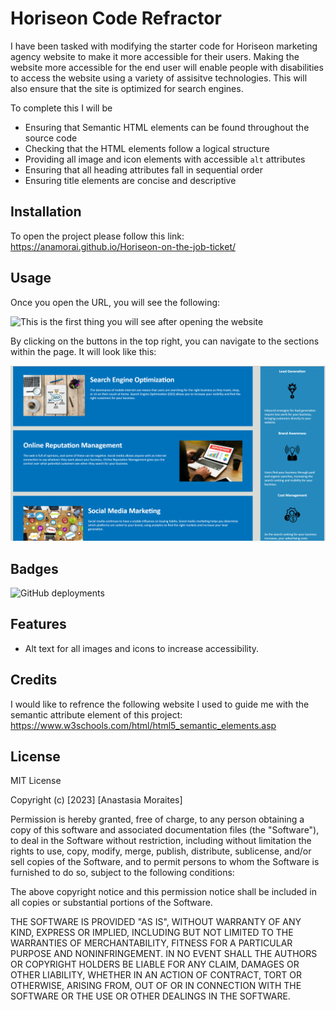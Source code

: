 # Horiseon Code Refractor

I have been tasked with modifying the starter code for Horiseon marketing agency website to make it more accessible for their users. Making the website more accessible for the end user will enable people with disabilities to access the website using a variety of assisitve technologies. This will also ensure that the site is optimized for search engines.

To complete this I will be
* Ensuring that Semantic HTML elements can be found throughout the source code
* Checking that the HTML elements follow a logical structure
* Providing all image and icon elements with accessible `alt` attributes
* Ensuring that all heading attributes fall in sequential order
* Ensuring title elements are concise and descriptive 

## Installation

To open the project please follow this link: https://anamorai.github.io/Horiseon-on-the-job-ticket/

## Usage 

Once you open the URL, you will see the following:

![This is the first thing you will see after opening the website](assets/images/Preview-1.png)


By clicking on the buttons in the top right, you can navigate to the sections within the page. 
It will look like this: 

![If you scroll down, it will look like this](assets/images/Preview-2.png)

## Badges

![GitHub deployments](https://img.shields.io/github/deployments/anamorai/Horiseon-on-the-job-ticket/github-pages)

## Features

- Alt text for all images and icons to increase accessibility.

## Credits

I would like to refrence the following website I used to guide me with the semantic attribute element of this project:
https://www.w3schools.com/html/html5_semantic_elements.asp

## License

MIT License

Copyright (c) [2023] [Anastasia Moraites]

Permission is hereby granted, free of charge, to any person obtaining a copy
of this software and associated documentation files (the "Software"), to deal
in the Software without restriction, including without limitation the rights
to use, copy, modify, merge, publish, distribute, sublicense, and/or sell
copies of the Software, and to permit persons to whom the Software is
furnished to do so, subject to the following conditions:

The above copyright notice and this permission notice shall be included in all
copies or substantial portions of the Software.

THE SOFTWARE IS PROVIDED "AS IS", WITHOUT WARRANTY OF ANY KIND, EXPRESS OR
IMPLIED, INCLUDING BUT NOT LIMITED TO THE WARRANTIES OF MERCHANTABILITY,
FITNESS FOR A PARTICULAR PURPOSE AND NONINFRINGEMENT. IN NO EVENT SHALL THE
AUTHORS OR COPYRIGHT HOLDERS BE LIABLE FOR ANY CLAIM, DAMAGES OR OTHER
LIABILITY, WHETHER IN AN ACTION OF CONTRACT, TORT OR OTHERWISE, ARISING FROM,
OUT OF OR IN CONNECTION WITH THE SOFTWARE OR THE USE OR OTHER DEALINGS IN THE
SOFTWARE.